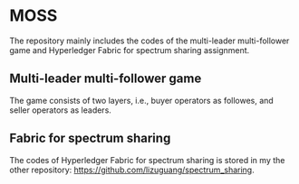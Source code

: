 # MOSS
The repository mainly includes the codes of the multi-leader multi-follower game and Hyperledger Fabric for spectrum sharing assignment. 
## Multi-leader multi-follower game
The game consists of two layers, i.e., buyer operators as followes, and seller operators as leaders.
## Fabric for spectrum sharing
The codes of Hyperledger Fabric for spectrum sharing is stored in my the other repository: https://github.com/lizuguang/spectrum_sharing.
